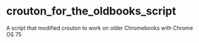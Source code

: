 # crouton_for_the_oldbooks_script
A script that modified crouton to work on older Chromebooks with Chrome OS 75
